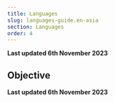 ```yaml
---
title: Languages
slug: languages-guide.en-asia
section: Languages
order: 4
---
```


**Last updated 6th November 2023**



## Objective  

**Last updated 6th November 2023**

